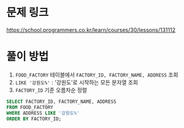 # 문제 링크

https://school.programmers.co.kr/learn/courses/30/lessons/131112

# 풀이 방법

1. `FOOD_FACTORY` 테이블에서 `FACTORY_ID, FACTORY_NAME, ADDRESS` 조회
2. `LIKE '강원도%'` : '강원도'로 시작하는 모든 문자열 조회
3. `FACTORY_ID` 기준 오름차순 정렬

```sql 
SELECT FACTORY_ID, FACTORY_NAME, ADDRESS
FROM FOOD_FACTORY
WHERE ADDRESS LIKE '강원도%'
ORDER BY FACTORY_ID;
```
